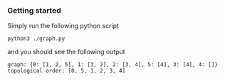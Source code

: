 ### Getting started

Simply run the following python script

```shell
python3 ./graph.py
```

and you should see the following output

```shell
graph: {0: [1, 2, 5], 1: [3, 2], 2: [3, 4], 5: [4], 3: [4], 4: []}
topological order: [0, 5, 1, 2, 3, 4]
```
